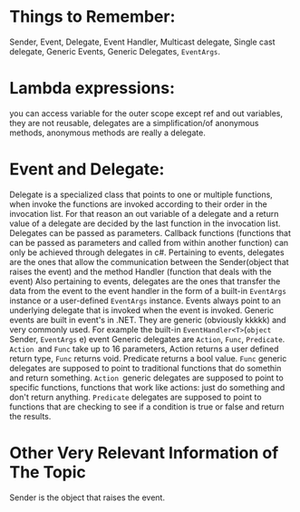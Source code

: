 
# Things to Remember: 

Sender, Event, Delegate, Event Handler, Multicast delegate, Single cast delegate, Generic Events, Generic Delegates, `EventArgs`.

# Lambda expressions: 

you can access variable for the outer scope except ref and out variables, they are not reusable, delegates are a simplification/of anonymous methods, anonymous methods are really a delegate.

# Event and Delegate:
Delegate is a specialized class that points to one or multiple functions, when invoke the functions are invoked according to their order in the invocation list. For that reason an out variable of a delegate and a return value of a delegate are decided by the last function in the invocation list.
Delegates can be passed as parameters. Callback functions (functions that can be passed as parameters and called from within  another function) can only be achieved through delegates in c#.
Pertaining to events, delegates are the ones that allow the communication between the Sender(object that raises the event) and the method Handler (function that deals with the event)
Also pertaining to events, delegates are the ones that transfer the data from the event to the event handler in the form of a built-in `EventArgs` instance or a user-defined `EventArgs` instance.
Events always point to an underlying delegate that is invoked when the event is invoked.
Generic events are built in event's in .NET. They are generic (obviously kkkkk) and very commonly used. For example the built-in `EventHandler<T>`(`object` Sender, `EventArgs` e) event
Generic delegates are `Action`, `Func`, `Predicate`. `Action `and `Func` take up to 16 parameters, Action returns a user defined return type, `Func` returns void. Predicate returns a bool value. 
`Func` generic delegates are supposed to point to traditional functions that do somethin and return something.
`Action `generic delegates are supposed to point to specific functions, functions that work like actions: just do something and don't return anything.
`Predicate` delegates are supposed to point to functions that are checking to see if a condition is true or false and return the results.

# Other Very Relevant Information of The Topic

Sender is the object that raises the event. 